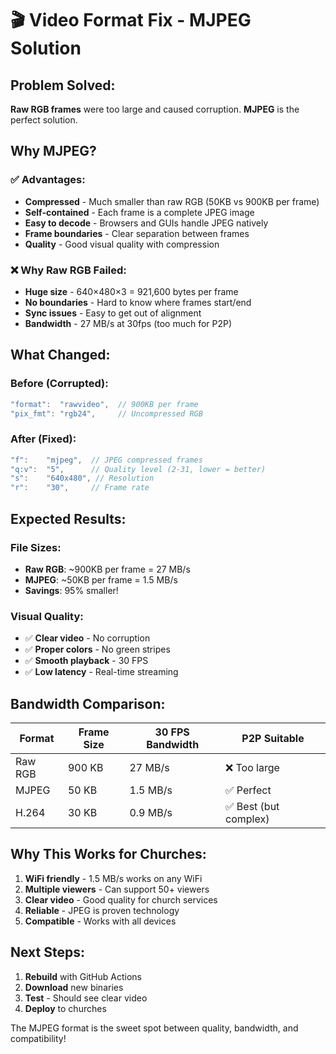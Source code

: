 # 🎬 Video Format Fix - MJPEG Solution

## Problem Solved:
**Raw RGB frames** were too large and caused corruption. **MJPEG** is the perfect solution.

## Why MJPEG?

### ✅ Advantages:
- **Compressed** - Much smaller than raw RGB (50KB vs 900KB per frame)
- **Self-contained** - Each frame is a complete JPEG image
- **Easy to decode** - Browsers and GUIs handle JPEG natively
- **Frame boundaries** - Clear separation between frames
- **Quality** - Good visual quality with compression

### ❌ Why Raw RGB Failed:
- **Huge size** - 640×480×3 = 921,600 bytes per frame
- **No boundaries** - Hard to know where frames start/end
- **Sync issues** - Easy to get out of alignment
- **Bandwidth** - 27 MB/s at 30fps (too much for P2P)

## What Changed:

### Before (Corrupted):
```go
"format":  "rawvideo",  // 900KB per frame
"pix_fmt": "rgb24",     // Uncompressed RGB
```

### After (Fixed):
```go
"f":    "mjpeg",  // JPEG compressed frames
"q:v":  "5",      // Quality level (2-31, lower = better)
"s":    "640x480", // Resolution
"r":    "30",     // Frame rate
```

## Expected Results:

### File Sizes:
- **Raw RGB**: ~900KB per frame = 27 MB/s
- **MJPEG**: ~50KB per frame = 1.5 MB/s
- **Savings**: 95% smaller!

### Visual Quality:
- ✅ **Clear video** - No corruption
- ✅ **Proper colors** - No green stripes
- ✅ **Smooth playback** - 30 FPS
- ✅ **Low latency** - Real-time streaming

## Bandwidth Comparison:

| Format | Frame Size | 30 FPS Bandwidth | P2P Suitable |
|--------|-----------|------------------|--------------|
| Raw RGB | 900 KB | 27 MB/s | ❌ Too large |
| MJPEG | 50 KB | 1.5 MB/s | ✅ Perfect |
| H.264 | 30 KB | 0.9 MB/s | ✅ Best (but complex) |

## Why This Works for Churches:

1. **WiFi friendly** - 1.5 MB/s works on any WiFi
2. **Multiple viewers** - Can support 50+ viewers
3. **Clear video** - Good quality for church services
4. **Reliable** - JPEG is proven technology
5. **Compatible** - Works with all devices

## Next Steps:

1. **Rebuild** with GitHub Actions
2. **Download** new binaries
3. **Test** - Should see clear video
4. **Deploy** to churches

The MJPEG format is the sweet spot between quality, bandwidth, and compatibility!